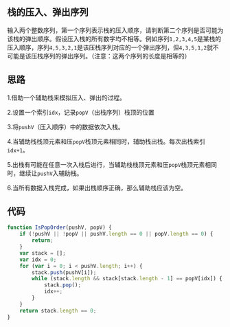 <!--
 * @Descripttion: 
 * @version: 1.0.0
 * @Author: jimmiezhou
 * @Date: 2020-02-03 23:19:05
 * @LastEditors  : jimmiezhou
 * @LastEditTime : 2020-02-03 23:21:55
 -->
## 栈的压入、弹出序列

输入两个整数序列，第一个序列表示栈的压入顺序，请判断第二个序列是否可能为该栈的弹出顺序。假设压入栈的所有数字均不相等。例如序列```1,2,3,4,5```是某栈的压入顺序，序列```4,5,3,2,1```是该压栈序列对应的一个弹出序列，但```4,3,5,1,2```就不可能是该压栈序列的弹出序列。（注意：这两个序列的长度是相等的）

## 思路

1.借助一个辅助栈来模拟压入、弹出的过程。

2.设置一个索引```idx```，记录```popV```（出栈序列）栈顶的位置

3.将```pushV```（压入顺序）中的数据依次入栈。

4.当辅助栈栈顶元素和压```popV```栈顶元素相同时，辅助栈出栈。每次出栈索引```idx+1```。

5.出栈有可能在任意一次入栈后进行，当辅助栈栈顶元素和压```popV```栈顶元素相同时，继续让```pushV```入辅助栈。

6.当所有数据入栈完成，如果出栈顺序正确，那么辅助栈应该为空。

## 代码

```js
function IsPopOrder(pushV, popV) {
    if (!pushV || !popV || pushV.length == 0 || popV.length == 0) {
        return;
    }
    var stack = [];
    var idx = 0;
    for (var i = 0; i < pushV.length; i++) {
        stack.push(pushV[i]);
        while (stack.length && stack[stack.length - 1] == popV[idx]) {
            stack.pop();
            idx++;
        }
    }
    return stack.length == 0;
}
```

